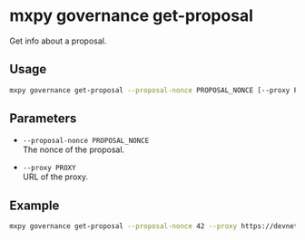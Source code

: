 # mxpy governance get-proposal

Get info about a proposal.

## Usage

```bash
mxpy governance get-proposal --proposal-nonce PROPOSAL_NONCE [--proxy PROXY]
```

## Parameters

- `--proposal-nonce PROPOSAL_NONCE`  
  The nonce of the proposal.

- `--proxy PROXY`  
  URL of the proxy.

## Example

```bash
mxpy governance get-proposal --proposal-nonce 42 --proxy https://devnet-gateway.multiversx.com
